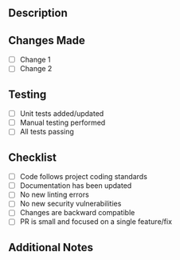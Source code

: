 ## Description
<!-- Provide a brief description of the changes in this PR -->

## Changes Made
<!-- List the specific changes you've made -->
- [ ] Change 1
- [ ] Change 2

## Testing
<!-- Describe how you tested these changes -->
- [ ] Unit tests added/updated
- [ ] Manual testing performed
- [ ] All tests passing

## Checklist
<!-- Mark items as completed by replacing [ ] with [x] -->
- [ ] Code follows project coding standards
- [ ] Documentation has been updated
- [ ] No new linting errors
- [ ] No new security vulnerabilities
- [ ] Changes are backward compatible
- [ ] PR is small and focused on a single feature/fix

## Additional Notes
<!-- Add any additional context or notes here --> 